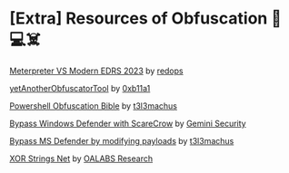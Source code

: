 # [Extra] Resources of Obfuscation 👾💻☠️

[Meterpreter VS Modern EDRS 2023](https://redops.at/en/blog/meterpreter-vs-modern-edrs-in-2023) by [redops](https://redops.at/)

[yetAnotherObfuscatorTool](https://github.com/0xb11a1/yetAnotherObfuscator) by [0xb11a1](https://github.com/0xb11a1)

[Powershell Obfuscation Bible](https://github.com/t3l3machus/PowerShell-Obfuscation-Bible) by [t3l3machus](https://github.com/t3l3machus)

[Bypass Windows Defender with ScareCrow](https://www.youtube.com/watch?v=yXPwmsxzMjg) by [Gemini Security](https://www.youtube.com/@gemini_security)

[Bypass MS Defender by modifying payloads](https://www.youtube.com/watch?v=3HddKylkRzM) by [t3l3machus](https://www.youtube.com/@PanagiotisChartas)

[XOR Strings Net](https://research.openanalysis.net/dotnet/xorstringsnet/agenttesla/2023/04/16/xorstringsnet.html) by [OALABS Research](https://research.openanalysis.net/)
